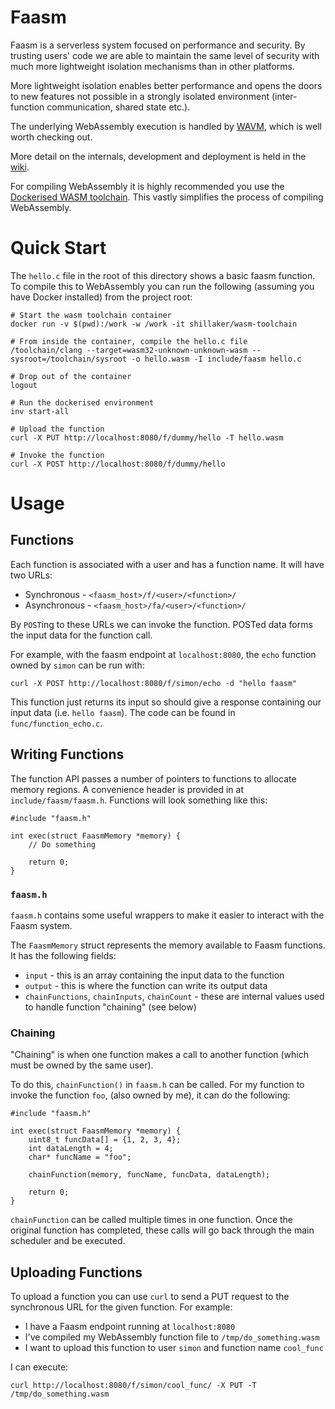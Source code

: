 # Faasm

Faasm is a serverless system focused on performance and security. By trusting users' code we are able to maintain the same level of security with much more lightweight isolation mechanisms than in other platforms.

More lightweight isolation enables better performance and opens the doors to new features not possible in a strongly isolated environment (inter-function communication, shared state etc.).

The underlying WebAssembly execution is handled by [WAVM](https://github.com/WAVM/WAVM), which is well worth checking out.

More detail on the internals, development and deployment is held in the [wiki](https://github.com/lsds/faasm/wiki).

For compiling WebAssembly it is highly recommended you use the [Dockerised WASM toolchain](https://github.com/Shillaker/wasm-toolchain). This vastly simplifies the process of compiling WebAssembly.

# Quick Start

The `hello.c` file in the root of this directory shows a basic faasm function. To compile this to WebAssembly you can run the following (assuming you have Docker installed) from the project root:

```
# Start the wasm toolchain container
docker run -v $(pwd):/work -w /work -it shillaker/wasm-toolchain

# From inside the container, compile the hello.c file
/toolchain/clang --target=wasm32-unknown-unknown-wasm --sysroot=/toolchain/sysroot -o hello.wasm -I include/faasm hello.c

# Drop out of the container
logout

# Run the dockerised environment
inv start-all

# Upload the function
curl -X PUT http://localhost:8080/f/dummy/hello -T hello.wasm

# Invoke the function
curl -X POST http://localhost:8080/f/dummy/hello
```

# Usage

## Functions

Each function is associated with a user and has a function name. It will have two URLs:

- Synchronous - `<faasm_host>/f/<user>/<function>/`
- Asynchronous - `<faasm_host>/fa/<user>/<function>/`

By `POST`ing to these URLs we can invoke the function. POSTed data forms the input data for the function call.

For example, with the faasm endpoint at `localhost:8080`, the `echo` function owned by `simon` can be run with:

```
curl -X POST http://localhost:8080/f/simon/echo -d "hello faasm"
```

This function just returns its input so should give a response containing our input data (i.e. `hello faasm`).
The code can be found in `func/function_echo.c`.

## Writing Functions

The function API passes a number of pointers to functions to allocate memory regions. A convenience header is
provided in at `include/faasm/faasm.h`. Functions will look something like this:

```
#include "faasm.h"

int exec(struct FaasmMemory *memory) {
    // Do something

    return 0;
}
```

### `faasm.h`

`faasm.h` contains some useful wrappers to make it easier to interact with the Faasm system.

The `FaasmMemory` struct represents the memory available to Faasm functions. It has the following fields:

- `input` - this is an array containing the input data to the function
- `output` - this is where the function can write its output data
- `chainFunctions`, `chainInputs`, `chainCount` - these are internal values used to handle function "chaining" (see below)

### Chaining

"Chaining" is when one function makes a call to another function (which must be owned by the same user).

To do this, `chainFunction()` in `faasm.h` can be called. For my function to invoke the function `foo`,
(also owned by me), it can do the following:

```
#include "faasm.h"

int exec(struct FaasmMemory *memory) {
    uint8_t funcData[] = {1, 2, 3, 4};
    int dataLength = 4;
    char* funcName = "foo";

    chainFunction(memory, funcName, funcData, dataLength);

    return 0;
}
```

`chainFunction` can be called multiple times in one function. Once the original function has completed, these
calls will go back through the main scheduler and be executed.

## Uploading Functions

To upload a function you can use `curl` to send a PUT request to the synchronous URL for the given function.
For example:

- I have a Faasm endpoint running at `localhost:8080`
- I've compiled my WebAssembly function file to `/tmp/do_something.wasm`
- I want to upload this function to user `simon` and function name `cool_func`

I can execute:

```
curl http://localhost:8080/f/simon/cool_func/ -X PUT -T /tmp/do_something.wasm
```

